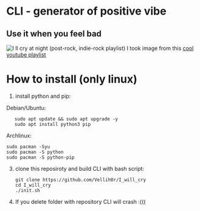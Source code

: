 # CLI - generator of positive vibe
## Use it when you feel bad

![I ll cry at night (post-rock, indie-rock playlist)](https://github.com/user-attachments/assets/c8084121-7018-4e78-8184-48274172150a)
I took image from this [cool youtube playlist](https://www.youtube.com/watch?v=36C2zYyJ8E0)

# How to install (only linux)

1. install python and pip:

Debian/Ubuntu:
   ```shell
      sudo apt update && sudo apt upgrade -y
      sudo apt install python3 pip
   ```
   Archlinux:
   ```shell
   sudo pacman -Syu
   sudo pacman -S python
   sudo pacman -S python-pip
   ``` 
3. clone this reposiroty and build CLI with bash script:
    ```shell
   git clone https://github.com/Vellih0r/I_will_cry
   cd I_will_cry
   ./init.sh
    ```
4. If you delete folder with repository CLI will crash :(((
